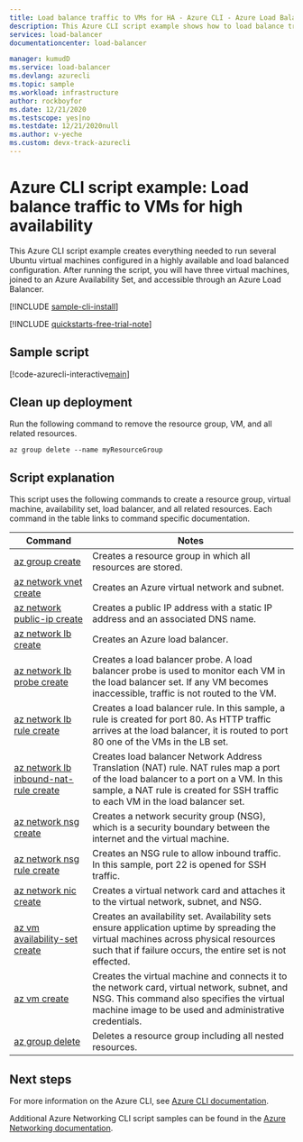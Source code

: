 ```yaml
---
title: Load balance traffic to VMs for HA - Azure CLI - Azure Load Balancer
description: This Azure CLI script example shows how to load balance traffic to VMs for high availability
services: load-balancer
documentationcenter: load-balancer

manager: kumudD
ms.service: load-balancer
ms.devlang: azurecli
ms.topic: sample
ms.workload: infrastructure
author: rockboyfor
ms.date: 12/21/2020
ms.testscope: yes|no
ms.testdate: 12/21/2020null
ms.author: v-yeche
ms.custom: devx-track-azurecli
---
```


# Azure CLI script example: Load balance traffic to VMs for high availability

This Azure CLI script example creates everything needed to run several Ubuntu virtual machines configured in a highly available and load balanced configuration. After running the script, you will have three virtual machines, joined to an Azure Availability Set, and accessible through an Azure Load Balancer. 

[!INCLUDE [sample-cli-install](../../../includes/sample-cli-install.md)]

[!INCLUDE [quickstarts-free-trial-note](../../../includes/quickstarts-free-trial-note.md)]

## Sample script

[!code-azurecli-interactive[main](../../../cli_scripts/virtual-machine/create-vm-nlb/create-vm-nlb.sh "Quick Create VM")]

## Clean up deployment 

Run the following command to remove the resource group, VM, and all related resources.

```azurecli
az group delete --name myResourceGroup
```

## Script explanation

This script uses the following commands to create a resource group, virtual machine, availability set, load balancer, and all related resources. Each command in the table links to command specific documentation.

| Command | Notes |
|---|---|
| [az group create](https://docs.azure.cn/cli/group#az_group_create) | Creates a resource group in which all resources are stored. |
| [az network vnet create](https://docs.azure.cn/cli/network/vnet#az_network_vnet_create) | Creates an Azure virtual network and subnet. |
| [az network public-ip create](https://docs.azure.cn/cli/network/public-ip#az_network_public_ip_create) | Creates a public IP address with a static IP address and an associated DNS name. |
| [az network lb create](https://docs.azure.cn/cli/network/lb#az_network_lb_create) | Creates an Azure load balancer. |
| [az network lb probe create](https://docs.azure.cn/cli/network/lb/probe#az_network_lb_probe_create) | Creates a load balancer probe. A load balancer probe is used to monitor each VM in the load balancer set. If any VM becomes inaccessible, traffic is not routed to the VM. |
| [az network lb rule create](https://docs.azure.cn/cli/network/lb/rule#az_network_lb_rule_create) | Creates a load balancer rule. In this sample, a rule is created for port 80. As HTTP traffic arrives at the load balancer, it is routed to port 80 one of the VMs in the LB set. |
| [az network lb inbound-nat-rule create](https://docs.azure.cn/cli/network/lb/inbound-nat-rule#az_network_lb_inbound_nat_rule_create) | Creates load balancer Network Address Translation (NAT) rule.  NAT rules map a port of the load balancer to a port on a VM. In this sample, a NAT rule is created for SSH traffic to each VM in the load balancer set.  |
| [az network nsg create](https://docs.azure.cn/cli/network/nsg#az_network_nsg_create) | Creates a network security group (NSG), which is a security boundary between the internet and the virtual machine. |
| [az network nsg rule create](https://docs.azure.cn/cli/network/nsg/rule#az_network_nsg_rule_create) | Creates an NSG rule to allow inbound traffic. In this sample, port 22 is opened for SSH traffic. |
| [az network nic create](https://docs.azure.cn/cli/network/nic#az_network_nic_create) | Creates a virtual network card and attaches it to the virtual network, subnet, and NSG. |
| [az vm availability-set create](https://docs.azure.cn/cli/network/lb/rule#az_network_lb_rule_create) | Creates an availability set. Availability sets ensure application uptime by spreading the virtual machines across physical resources such that if failure occurs, the entire set is not effected. |
| [az vm create](https://docs.azure.cn/cli/vm#az_vm_create) | Creates the virtual machine and connects it to the network card, virtual network, subnet, and NSG. This command also specifies the virtual machine image to be used and administrative credentials.  |
| [az group delete](https://docs.azure.cn/cli/vm/extension#az_vm_extension_set) | Deletes a resource group including all nested resources. |

## Next steps

For more information on the Azure CLI, see [Azure CLI documentation](https://docs.azure.cn/cli).

Additional Azure Networking CLI script samples can be found in the [Azure Networking documentation](../cli-samples.md).


<!-- Update_Description: new article about load balancer linux cli sample nlb -->
<!--NEW.date: 12/21/2020-->